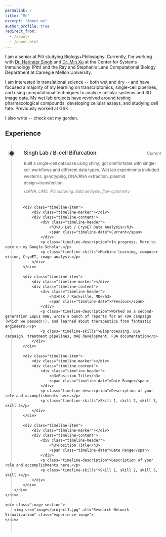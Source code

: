 ```yaml
---
permalink: /
title: "Me"
excerpt: "About me"
author_profile: true
redirect_from: 
  - /about/
  - /about.html
---
```


I am a senior at Pitt studying Biology+Philosophy. Currently, I'm working with [Dr. Harinder Singh](https://scholar.google.com/citations?user=lwaeuvkAAAAJ&hl=en) and [Dr. Min Xu](https://xulabs.github.io/min-xu/) at the Center for Systems Immunology (Pitt) and the Ray and Stephanie Lane Computational Biology Department at Carnegie Mellon University.

I am interested in translational science -- both wet and dry -- and have focused a majority of my learning on transcriptomics, single-cell pipelines, and using computational techniques to analyze cellular systems and 3D image data. My wet lab projects have revolved around testing pharmacological compounds, developing cellular assays, and studying cell fate. Previously worked at GSK.

I also write -- check out my garden.

## Experience

<div class="experience-container">
    <div class="timeline-section">
        <div class="timeline">
            <div class="timeline-item">
                <div class="timeline-marker"></div>
                <div class="timeline-content">
                    <div class="timeline-header">
                        <h3>Singh Lab / B-cell Bifurcation</h3>
                        <span class="timeline-date">Current</span>
                    </div>
                    <p class="timeline-description">Built a single-cell database using shiny; got comfortable with single-cell workflows and different data types. Wet lab experiments included westerns, genotyping, DNA/RNA extraction, plasmid design+transfection.</p>
                    <p class="timeline-skills">scRNA, LIMS, iPS culturing, data analysis, flow cytometry</p>
                </div>
            </div>

            <div class="timeline-item">
                <div class="timeline-marker"></div>
                <div class="timeline-content">
                    <div class="timeline-header">
                        <h3>Xu Lab / CryoET Data Analysis</h3>
                        <span class="timeline-date">Current</span>
                    </div>
                    <p class="timeline-description">In progress. More to come on my Google Scholar.</p>
                    <p class="timeline-skills">Machine learning, computer vision, CryoET, image analysis</p>
                </div>
            </div>

            <div class="timeline-item">
                <div class="timeline-marker"></div>
                <div class="timeline-content">
                    <div class="timeline-header">
                        <h3>GSK / Rockville, MD</h3>
                        <span class="timeline-date">Previous</span>
                    </div>
                    <p class="timeline-description">Worked on a second-generation Lupus mAB, wrote a bunch of reports for an FDA campaign (which we passed!!), and learned about therapeutics from fantastic engineers.</p>
                    <p class="timeline-skills">Bioprocessing, BLA campaign, treatment pipelines, mAB development, FDA documentation</p>
                </div>
            </div>

            <div class="timeline-item">
                <div class="timeline-marker"></div>
                <div class="timeline-content">
                    <div class="timeline-header">
                        <h3>Position Title</h3>
                        <span class="timeline-date">Date Range</span>
                    </div>
                    <p class="timeline-description">Description of your role and accomplishments here.</p>
                    <p class="timeline-skills">Skill 1, skill 2, skill 3, skill 4</p>
                </div>
            </div>

            <div class="timeline-item">
                <div class="timeline-marker"></div>
                <div class="timeline-content">
                    <div class="timeline-header">
                        <h3>Position Title</h3>
                        <span class="timeline-date">Date Range</span>
                    </div>
                    <p class="timeline-description">Description of your role and accomplishments here.</p>
                    <p class="timeline-skills">Skill 1, skill 2, skill 3, skill 4</p>
                </div>
            </div>
        </div>
    </div>
    
    <div class="image-section">
        <img src="images/project1.jpg" alt="Research Network Visualization" class="experience-image">
    </div>
</div>

<style>
/* Experience Container Layout */
.experience-container {
    display: flex;
    gap: 40px;
    align-items: stretch;
    margin-top: 20px;
}

.timeline-section {
    flex: 2;
    min-width: 300px;
}

.image-section {
    flex: 1;
    display: flex;
    align-items: center;
    justify-content: center;
    padding: 20px 0;
}

.experience-image {
    width: 100%;
    height: 100%;
    max-height: 600px;
    object-fit: contain;
    border-radius: 8px;
}

/* Timeline Styles */
.timeline {
    position: relative;
    padding: 20px 0;
}

.timeline::before {
    content: '';
    position: absolute;
    left: 20px;
    top: 0;
    bottom: 0;
    width: 2px;
    background: #e0e0e0;
}

.timeline-item {
    position: relative;
    padding-left: 60px;
    margin-bottom: 35px;
}

.timeline-marker {
    position: absolute;
    left: 14px;
    top: 5px;
    width: 14px;
    height: 14px;
    background: #333;
    border-radius: 50%;
    box-shadow: 0 0 0 3px #fff, 0 0 0 5px #e0e0e0;
}

.timeline-content {
    background: #fff;
    padding: 0;
}

.timeline-header {
    display: flex;
    justify-content: space-between;
    align-items: baseline;
    margin-bottom: 10px;
    flex-wrap: wrap;
}

.timeline-header h3 {
    margin: 0;
    font-size: 1.2em;
    font-weight: 600;
    color: #333;
}

.timeline-date {
    font-size: 0.9em;
    color: #666;
    font-style: italic;
}

.timeline-description {
    color: #555;
    line-height: 1.6;
    margin-bottom: 8px;
    font-size: 0.95em;
}

.timeline-skills {
    color: #777;
    font-style: italic;
    font-size: 0.9em;
    margin: 0;
}

/* Responsive Design */
@media (max-width: 968px) {
    .experience-container {
        flex-direction: column;
    }
    
    .timeline-section {
        width: 100%;
    }
    
    .image-section {
        width: 100%;
        margin-top: 30px;
    }
    
    .experience-image {
        max-width: 500px;
        max-height: 400px;
    }
}

@media (max-width: 768px) {
    .timeline::before {
        left: 15px;
    }
    
    .timeline-item {
        padding-left: 45px;
    }
    
    .timeline-marker {
        left: 9px;
        width: 12px;
        height: 12px;
    }
    
    .timeline-header {
        flex-direction: column;
    }
    
    .timeline-date {
        margin-top: 5px;
    }
}</style>
